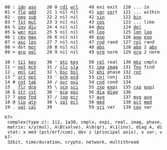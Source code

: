 <pre>
00 : <a href="../../blob/master/k.go#L682">idn</a> <a href="../../blob/master/k.go#L3689">asn</a>    20 0 <a href="../../blob/master/k.go#L3418">rdl</a> <a href="../../blob/master/k.go#L3422">wrl</a>    40 exi exit  120 ... in       60 <a href="../../blob/master/k.go#L3967">prm</a>  140
01 + <a href="../../blob/master/k.go#L683">flp</a> <a href="../../blob/master/k.go#L1866">add</a>    21 1 nil nil    41 <a href="../../blob/master/k.go#L1672">sqr</a> <a href="../../blob/master/k.go#L1672">sqr</a>t  121 ... within   61      141
02 - <a href="../../blob/master/k.go#L780">neg</a> <a href="../../blob/master/k.go#L1867">sub</a>    22 2 nil nil    42 <a href="../../blob/master/k.go#L1675">sin</a>       122 <a href="../../blob/master/k.go#L3591">bin</a>          62      142
03 * <a href="../../blob/master/k.go#L783">fst</a> <a href="../../blob/master/k.go#L1868">mul</a>    23 3 nil nil    43 <a href="../../blob/master/k.go#L1678">cos</a>       123 ... like     63      143
04 % <a href="../../blob/master/k.go#L824">inv</a> <a href="../../blob/master/k.go#L1869">div</a>    24 4 nil nil    44 <a href="../../blob/master/k.go#L4564">dev</a>       124 <a href="../../blob/master/k.go#L3934">del</a>          64      144
05 & <a href="../../blob/master/k.go#L827">wer</a> <a href="../../blob/master/k.go#L1870">min</a>    25 5 nil nil    45 <a href="../../blob/master/k.go#L1696">log</a>       125 <a href="../../blob/master/k.go#L1875">lgn</a> <a href="../../blob/master/k.go#L1696">log</a>      65      145
06 | <a href="../../blob/master/k.go#L851">rev</a> <a href="../../blob/master/k.go#L1871">max</a>    26 6 nil nil    46 <a href="../../blob/master/k.go#L1699">exp</a>       126 <a href="../../blob/master/k.go#L1878">pow</a> <a href="../../blob/master/k.go#L1699">exp</a>      66      146
07 < <a href="../../blob/master/k.go#L882">asc</a> <a href="../../blob/master/k.go#L1872">les</a>    27 7 nil nil    47 <a href="../../blob/master/k.go#L4053">rnd</a> rand  127 <a href="../../blob/master/k.go#L4004">rol</a> rand     67      147
08 > dst <a href="../../blob/master/k.go#L1873">mor</a>    28 8 nil nil    48 <a href="../../blob/master/k.go#L1681">abs</a>       128 <a href="../../blob/master/k.go#L1689">abq</a> 2 <a href="../../blob/master/k.go#L1681">abs</a>    68      148
09 = <a href="../../blob/master/k.go#L898">grp</a> <a href="../../blob/master/k.go#L1874">eql</a>    29 9 nil nil    49 <a href="../../blob/master/k.go#L4141">nrm</a> norm  129 <a href="../../blob/master/k.go#L4142">nrq</a> 2 norm   69      149
                                                                          
10 ! <a href="../../blob/master/k.go#L931">til</a> <a href="../../blob/master/k.go#L1919">key</a>    30 ' <a href="../../blob/master/k.go#L2995">qtc</a> <a href="../../blob/master/k.go#L1919">key</a>    50 <a href="../../blob/master/k.go#L1702">rel</a> real  130 <a href="../../blob/master/k.go#L4487">mkz</a> cmplx    70      150
11 ~ <a href="../../blob/master/k.go#L992">not</a> <a href="../../blob/master/k.go#L1953">mch</a>    31 / <a href="../../blob/master/k.go#L2996">slc</a> <a href="../../blob/master/k.go#L2993">sla</a>    51 <a href="../../blob/master/k.go#L1703">ima</a> <a href="../../blob/master/k.go#L1703">ima</a>g  131 <a href="../../blob/master/k.go#L2429">fns</a> find     71      151
12 , <a href="../../blob/master/k.go#L1011">enl</a> <a href="../../blob/master/k.go#L1998">cat</a>    32 \ <a href="../../blob/master/k.go#L2997">bsc</a> <a href="../../blob/master/k.go#L2994">bsl</a>    52 <a href="../../blob/master/k.go#L1704">phi</a> phase 132 <a href="../../blob/master/k.go#L2199">rot</a>          72      152
13 ^ <a href="../../blob/master/k.go#L1029">srt</a> <a href="../../blob/master/k.go#L2106">ept</a>    33 ' <a href="../../blob/master/k.go#L3004">ech</a> <a href="../../blob/master/k.go#L3030">ecd</a>    53 <a href="../../blob/master/k.go#L1732">cnj</a> conj  133              73      153
14 # <a href="../../blob/master/k.go#L1030">cnt</a> <a href="../../blob/master/k.go#L2132">tak</a>    34 / <a href="../../blob/master/k.go#L3127">ovr</a> <a href="../../blob/master/k.go#L3268">ovi</a>    54 <a href="../../blob/master/k.go#L4321">cnd</a> cond  134              74      154
15 _ <a href="../../blob/master/k.go#L1038">flr</a> <a href="../../blob/master/k.go#L2200">drp</a>    35 \ <a href="../../blob/master/k.go#L3189">scn</a> <a href="../../blob/master/k.go#L3301">sci</a>    55 <a href="../../blob/master/k.go#L1790">zxp</a> <a href="../../blob/master/k.go#L1699">exp</a>i  135 <a href="../../blob/master/k.go#L1753">rxp</a> <a href="../../blob/master/k.go#L1699">exp</a>i     75      155
16 $ <a href="../../blob/master/k.go#L1047">str</a> <a href="../../blob/master/k.go#L2304">cst</a>    36 ' <a href="../../blob/master/k.go#L3050">ecp</a> <a href="../../blob/master/k.go#L3079">epi</a>    56 <a href="../../blob/master/k.go#L967">dia</a> <a href="../../blob/master/k.go#L967">dia</a>g  136              76      156
17 ? <a href="../../blob/master/k.go#L1113">unq</a> <a href="../../blob/master/k.go#L2396">fnd</a>    37 / <a href="../../blob/master/k.go#L3540">jon</a> <a href="../../blob/master/k.go#L3099">ecr</a>    57 <a href="../../blob/master/k.go#L4659">avg</a>       137 <a href="../../blob/master/k.go#L4690">mvg</a> <a href="../../blob/master/k.go#L4659">avg</a>      77      157
18 @ <a href="../../blob/master/k.go#L1145">tip</a> <a href="../../blob/master/k.go#L2461">atx</a>    38 \ <a href="../../blob/master/k.go#L3507">spl</a> <a href="../../blob/master/k.go#L3113">ecl</a>    58 <a href="../../blob/master/k.go#L4795">med</a>       138 <a href="../../blob/master/k.go#L4807">pct</a> <a href="../../blob/master/k.go#L4795">med</a>      78      158
19 . <a href="../../blob/master/k.go#L1155">val</a> <a href="../../blob/master/k.go#L2847">cal</a>    39              59 <a href="../../blob/master/k.go#L4590">vri</a> var   139 <a href="../../blob/master/k.go#L4611">cov</a> var      79      15

k7+
 complex(type z): 1i2, 1a30, cmplx, expi, real, imag, phase, conj, rand 3i(binormal)
 matrix: x/y(mul), A\B(solve), A\0(qr), A\1(inv), diag A, diag v, norm, cond
 stat: x med (pct/erf/cum), dev z (principal axis), x var, var z (cov), x avg (cum/win/exp)
k7-
 32bit, time/duration, crypto, network, multithread

</pre>